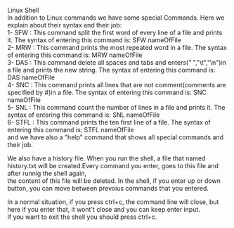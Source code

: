 Linux Shell<br/>
In addition to Linux commands we have some special Commands. Here we explain about their syntax and their job:<br/>
1- SFW : This command split the first word of every line of a file and prints it. The syntax of entering this command is: SFW nameOfFile<br/>
2- MRW : This command prints the most repeated word in a file. The syntax of entering this command is: MRW nameOfFile<br/>
3- DAS : This command delete all spaces and tabs and enters(" ","\t","\n")in a file and prints the new string. The syntax of entering this command is: DAS nameOfFile<br/>
4- SNC : This command prints all lines that are not comment(comments are specified by #)in a file. The syntax of entering this command is: SNC nameOfFile<br/>
5- SNL : This command count the number of lines in a file and prints it. The syntax of entering this command is: SNL nameOfFile<br/>
6- STFL : This command prints the ten first line of a file. The syntax of entering this command is: STFL nameOfFile<br/>
and we have also a "help" command that shows all special commands and their job.<br/>

We also have a history file. When you run the shell, a file that named history.txt will be created.Every command you enter, goes to this file and after runnig the shell again,<br/>
the content of this file will be deleted. In the shell, if you enter up or down button, you can move between prevoius commands that you entered.<br/>

In a normal situation, if you press ctrl+c, the command line will close, but here if you enter that, it wont't close and you can keep enter input.<br/>
If you want to exit the shell you should press ctrl+c.
